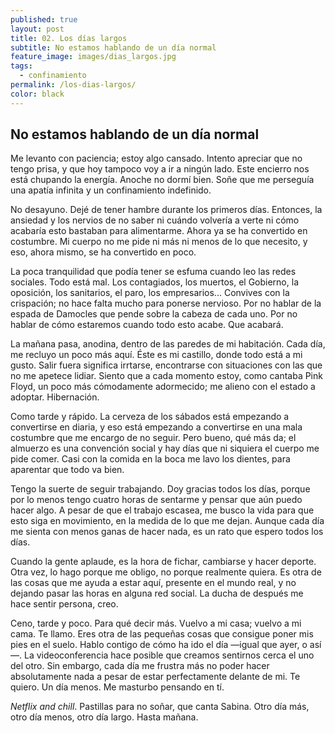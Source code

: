 ```yaml
---
published: true
layout: post
title: 02. Los días largos
subtitle: No estamos hablando de un día normal
feature_image: images/dias_largos.jpg
tags:
  - confinamiento
permalink: /los-dias-largos/
color: black
---
```

## No estamos hablando de un día normal

Me levanto con paciencia; estoy algo cansado. Intento apreciar que no tengo prisa, y que hoy tampoco voy a ir a ningún lado. Este encierro nos está chupando la energía. Anoche no dormí bien. Soñe que me perseguía una apatía infinita y un confinamiento indefinido. 

No desayuno. Dejé de tener hambre durante los primeros días. Entonces, la ansiedad y los nervios de no saber ni cuándo volvería a verte ni cómo acabaría esto bastaban para alimentarme. Ahora ya se ha convertido en costumbre. Mi cuerpo no me pide ni más ni menos de lo que necesito, y eso, ahora mismo, se ha convertido en poco.

<!--more-->

La poca tranquilidad que podía tener se esfuma cuando leo las redes sociales. Todo está mal. Los contagiados, los muertos, el Gobierno, la oposición, los sanitarios, el paro, los empresarios... Convives con la crispación; no hace falta mucho para ponerse nervioso. Por no hablar de la espada de Damocles que pende sobre la cabeza de cada uno. Por no hablar de cómo estaremos cuando todo esto acabe. Que acabará.

La mañana pasa, anodina, dentro de las paredes de mi habitación. Cada día, me recluyo un poco más aquí. Éste es mi castillo, donde todo está a mi gusto. Salir fuera significa irrtarse, encontrarse con situaciones con las que no me apetece lidiar. Siento que a cada momento estoy, como cantaba Pink Floyd, un poco más cómodamente adormecido; me alieno con el estado a adoptar. Hibernación.

Como tarde y rápido. La cerveza de los sábados está empezando a convertirse en diaria, y eso está empezando a convertirse en una mala costumbre que me encargo de no seguir. Pero bueno, qué más da; el almuerzo es una convención social y hay días que ni siquiera el cuerpo me pide comer. Casi con la comida en la boca me lavo los dientes, para aparentar que todo va bien.

Tengo la suerte de seguir trabajando. Doy gracias todos los días, porque por lo menos tengo cuatro horas de sentarme y pensar que aún puedo hacer algo. A pesar de que el trabajo escasea, me busco la vida para que esto siga en movimiento, en la medida de lo que me dejan. Aunque cada día me sienta con menos ganas de hacer nada, es un rato que espero todos los días.

Cuando la gente aplaude, es la hora de fichar, cambiarse y hacer deporte. Otra vez, lo hago porque me obligo, no porque realmente quiera. Es otra de las cosas que me ayuda a estar aquí, presente en el mundo real, y no dejando pasar las horas en alguna red social. La ducha de después me hace sentir persona, creo.

Ceno, tarde y poco. Para qué decir más. Vuelvo a mi casa; vuelvo a mi cama. Te llamo. Eres otra de las pequeñas cosas que consigue poner mis pies en el suelo. Hablo contigo de cómo ha ido el día —igual que ayer, o así—. La videoconferencia hace posible que creamos sentirnos cerca el uno del otro. Sin embargo, cada día me frustra más no poder hacer absolutamente nada a pesar de estar perfectamente delante de mi. Te quiero. Un día menos. Me masturbo pensando en tí.

*Netflix and chill*. Pastillas para no soñar, que canta Sabina. Otro día más, otro día menos, otro día largo. Hasta mañana.

